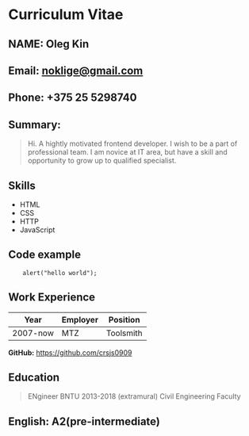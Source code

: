 #  Curriculum Vitae
## NAME: Oleg Kin
## Email: noklige@gmail.com
## Phone: +375 25 5298740
## Summary: 
> Hi. A hightly motivated frontend developer. I wish to be a part of professional team.
> I am novice at IT area, but have a skill and opportunity to grow up to qualified specialist.

## Skills
- HTML
- CSS
- HTTP
- JavaScript
## Code example
```
    alert("hello world");
```

## Work Experience
|Year|Employer|Position|
|------|------|------|
|2007-now|MTZ|Toolsmith|

**GitHub:** <https://github.com/crsjs0909>

## Education
> ENgineer
> BNTU 2013-2018 (extramural)
> Civil Engineering Faculty

## English: A2(pre-intermediate)

